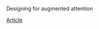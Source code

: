 Designing for augmented attention

[Article](https://www.sciencedirect.com/science/article/abs/pii/S0747563205001160?casa_token=DViWvXTjMpMAAAAA:VgiObBkCwpwiDsk87BbTtSfyTBx2Kv3_WI3OUAuSIRxwJ1QURJy-oIFqLSFL5THyLlwuliy0GQ)
